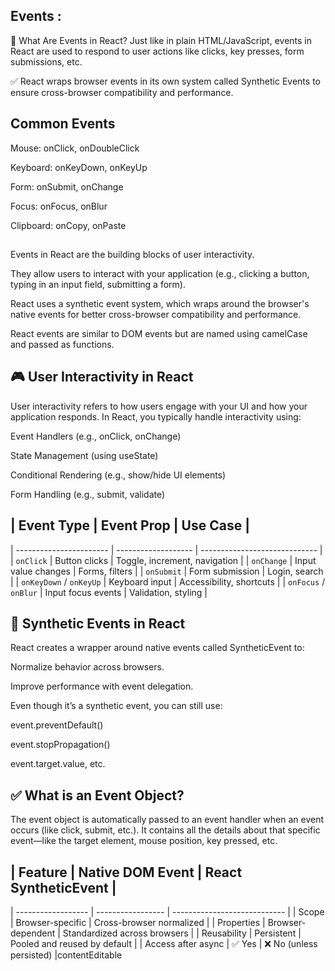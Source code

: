 ## Events : 
🎯 What Are Events in React?
Just like in plain HTML/JavaScript, events in React are used to respond to user actions like clicks, key presses, form submissions, etc.

✅ React wraps browser events in its own system called Synthetic Events to ensure cross-browser compatibility and performance.




## Common Events
Mouse: onClick, onDoubleClick

Keyboard: onKeyDown, onKeyUp

Form: onSubmit, onChange

Focus: onFocus, onBlur

Clipboard: onCopy, onPaste


## 
Events in React are the building blocks of user interactivity.

They allow users to interact with your application (e.g., clicking a button, typing in an input field, submitting a form).

React uses a synthetic event system, which wraps around the browser's native events for better cross-browser compatibility and performance.

React events are similar to DOM events but are named using camelCase and passed as functions.



## 🎮 User Interactivity in React
User interactivity refers to how users engage with your UI and how your application responds. In React, you typically handle interactivity using:

Event Handlers (e.g., onClick, onChange)

State Management (using useState)

Conditional Rendering (e.g., show/hide UI elements)

Form Handling (e.g., submit, validate)



## | Event Type              | Event Prop          | Use Case                      |
| ----------------------- | ------------------- | ----------------------------- |
| `onClick`               | Button clicks       | Toggle, increment, navigation |
| `onChange`              | Input value changes | Forms, filters                |
| `onSubmit`              | Form submission     | Login, search                 |
| `onKeyDown` / `onKeyUp` | Keyboard input      | Accessibility, shortcuts      |
| `onFocus` / `onBlur`    | Input focus events  | Validation, styling           |




## 🧪 Synthetic Events in React
React creates a wrapper around native events called SyntheticEvent to:

Normalize behavior across browsers.

Improve performance with event delegation.

Even though it’s a synthetic event, you can still use:

event.preventDefault()

event.stopPropagation()

event.target.value, etc.
 


## ✅ What is an Event Object?
The event object is automatically passed to an event handler when an event occurs (like click, submit, etc.).
It contains all the details about that specific event—like the target element, mouse position, key pressed, etc.

## | Feature            | Native DOM Event  | React SyntheticEvent         |
| ------------------ | ----------------- | ---------------------------- |
| Scope              | Browser-specific  | Cross-browser normalized     |
| Properties         | Browser-dependent | Standardized across browsers |
| Reusability        | Persistent        | Pooled and reused by default |
| Access after async | ✅ Yes             | ❌ No (unless persisted)      |contentEditable








